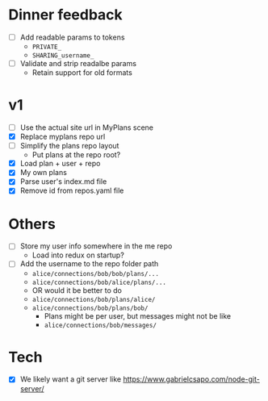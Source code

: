# Dinner feedback

- [ ] Add readable params to tokens
  - `PRIVATE_`
  - `SHARING_username_`
- [ ] Validate and strip readalbe params
  - Retain support for old formats

# v1

- [ ] Use the actual site url in MyPlans scene
- [x] Replace myplans repo url
- [ ] Simplify the plans repo layout
  - Put plans at the repo root?
- [x] Load plan + user + repo
- [x] My own plans
- [x] Parse user's index.md file
- [x] Remove id from repos.yaml file

# Others

- [ ] Store my user info somewhere in the me repo
  - Load into redux on startup?
- [ ] Add the username to the repo folder path
  - `alice/connections/bob/bob/plans/...`
  - `alice/connections/bob/alice/plans/...`
  - OR would it be better to do
  - `alice/connections/bob/plans/alice/`
  - `alice/connections/bob/plans/bob/`
    - Plans might be per user, but messages might not be like
    - `alice/connections/bob/messages/`

# Tech

- [x] We likely want a git server like https://www.gabrielcsapo.com/node-git-server/
